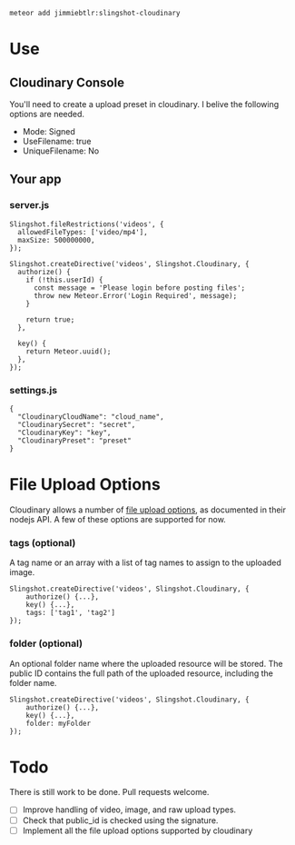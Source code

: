 
    meteor add jimmiebtlr:slingshot-cloudinary

# Use

## Cloudinary Console

You'll need to create a upload preset in cloudinary.  I belive the following options are needed.

- Mode: Signed
- UseFilename: true
- UniqueFilename: No

## Your app

### server.js

    Slingshot.fileRestrictions('videos', {
      allowedFileTypes: ['video/mp4'],
      maxSize: 500000000,
    });

    Slingshot.createDirective('videos', Slingshot.Cloudinary, {
      authorize() {
        if (!this.userId) {
          const message = 'Please login before posting files';
          throw new Meteor.Error('Login Required', message);
        }

        return true;
      },

      key() {
        return Meteor.uuid();
      },
    });


### settings.js

    {
      "CloudinaryCloudName": "cloud_name",
      "CloudinarySecret": "secret",
      "CloudinaryKey": "key",
      "CloudinaryPreset": "preset"
    }

# File Upload Options
Cloudinary allows a number of [file upload options](http://cloudinary.com/documentation/node_image_upload#all_upload_options), as documented in their nodejs API. A few of these options are supported for now.

### tags (optional)
A tag name or an array with a list of tag names to assign to the uploaded image.

    Slingshot.createDirective('videos', Slingshot.Cloudinary, {
        authorize() {...},
        key() {...},
        tags: ['tag1', 'tag2']
    });

### folder (optional)
An optional folder name where the uploaded resource will be stored. The public ID contains the full path of the uploaded resource, including the folder name.

    Slingshot.createDirective('videos', Slingshot.Cloudinary, {
        authorize() {...},
        key() {...},
        folder: myFolder
    });

# Todo

There is still work to be done.  Pull requests welcome.

- [ ] Improve handling of video, image, and raw upload types.
- [ ] Check that public_id is checked using the signature.
- [ ] Implement all the file upload options supported by cloudinary
